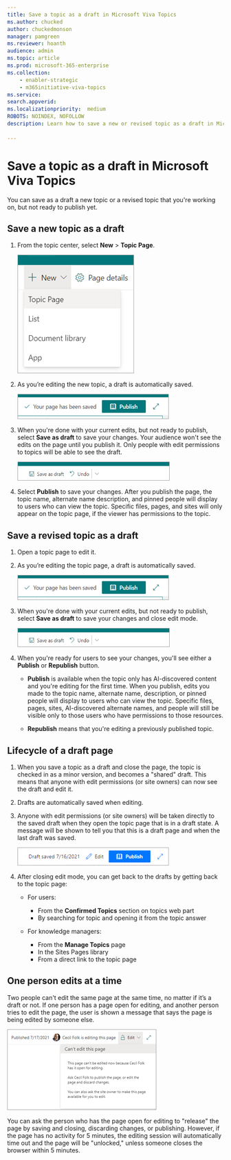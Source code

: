 ```yaml
---
title: Save a topic as a draft in Microsoft Viva Topics
ms.author: chucked
author: chuckedmonson
manager: pamgreen
ms.reviewer: hoanth
audience: admin
ms.topic: article
ms.prod: microsoft-365-enterprise
ms.collection: 
    - enabler-strategic
    - m365initiative-viva-topics
ms.service: 
search.appverid: 
ms.localizationpriority:  medium
ROBOTS: NOINDEX, NOFOLLOW
description: Learn how to save a new or revised topic as a draft in Microsoft Viva Topics.

---
```


# Save a topic as a draft in Microsoft Viva Topics

You can save as a draft a new topic or a revised topic that you're working on, but not ready to publish yet.

## Save a new topic as a draft

1. From the topic center, select **New** > **Topic Page**.
 
   ![Screenshot showing the create a new topic page option from the topic center.](../media/knowledge-management/draft-create-topic-page.png)

2. As you’re editing the new topic, a draft is automatically saved.
  
   ![Screenshot showing a draft of the topic has been saved.](../media/knowledge-management/draft-page-saved.png)

3. When you're done with your current edits, but not ready to publish, select **Save as draft** to save your changes. Your audience won't see the edits on the page until you publish it. Only people with edit permissions to topics will be able to see the draft. 

   ![Screenshot showing the save as draft option.](../media/knowledge-management/draft-save-as-draft.png)

4. Select **Publish** to save your changes. After you publish the page, the topic name, alternate name description, and pinned people will display to users who can view the topic. Specific files, pages, and sites will only appear on the topic page, if the viewer has permissions to the topic.
 
## Save a revised topic as a draft

1. Open a topic page to edit it.

2. As you’re editing the topic page, a draft is automatically saved.
  
   ![Screenshot showing a draft of the topic has been saved.](../media/knowledge-management/draft-page-saved.png)

3. When you're done with your current edits, but not ready to publish, select **Save as draft** to save your changes and close edit mode.

   ![Screenshot showing the save as draft option.](../media/knowledge-management/draft-save-as-draft.png)

4. When you're ready for users to see your changes, you'll see either a **Publish** or **Republish** button. 

    - **Publish** is available when the topic only has AI-discovered content and you're editing for the first time. When you publish, edits you made to the topic name, alternate name, description, or pinned people will display to users who can view the topic. Specific files, pages, sites, AI-discovered alternate names, and people will still be visible only to those users who have permissions to those resources.

    - **Republish** means that you're editing a previously published topic.
 
## Lifecycle of a draft page
 
1. When you save a topic as a draft and close the page, the topic is checked in as a minor version, and becomes a "shared" draft. This means that anyone with edit permissions (or site owners) can now see the draft and edit it.

2. Drafts are automatically saved when editing.

3.	Anyone with edit permissions (or site owners) will be taken directly to the saved draft when they open the topic page that is in a draft state. A message will be shown to tell you that this is a draft page and when the last draft was saved.
  
    ![Screenshot showing the draft saved date.](../media/knowledge-management/draft-page-with-date.png)

4.	After closing edit mode, you can get back to the drafts by getting back to the topic page:
    - For users:
         - From the **Confirmed Topics** section on topics web part
         - By searching for topic and opening it from the topic answer

    - For knowledge managers:
         - From the **Manage Topics** page
         - In the Sites Pages library
         - From a direct link to the topic page
 
## One person edits at a time

Two people can't edit the same page at the same time, no matter if it’s a draft or not. 
If one person has a page open for editing, and another person tries to edit the page, the user is shown a message that says the page is being edited by someone else.
  
   ![Screenshot showing a message that the topic is being edited by someone else.](../media/knowledge-management/draft-one-edit-page.png)
 
You can ask the person who has the page open for editing to "release" the page by saving and closing, discarding changes, or publishing. However, if the page has no activity for 5 minutes, the editing session will automatically time out and the page will be "unlocked," unless someone closes the browser within 5 minutes.


